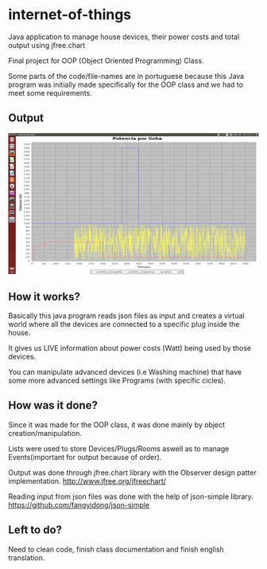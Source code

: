# internet-of-things

Java application to manage house devices, their power costs and total output using jfree.chart

Final project for OOP (Object Oriented Programming) Class.

Some parts of the code/file-names are in portuguese because this Java program was initially made specifically for the OOP class and we had to meet some requirements.

## Output

![My image](./tfpoo.png)

## How it works?

Basically this java program reads json files as input and creates a virtual world where all the devices are connected to a specific plug inside the house. 

It gives us LIVE information about power costs (Watt) being used by those devices.

You can manipulate advanced devices (i.e Washing machine) that have some more advanced settings like Programs (with specific cicles).

## How was it done?

Since it was made for the OOP class, it was done mainly by object creation/manipulation.

Lists were used to store Devices/Plugs/Rooms aswell as to manage Events(important for output because of order).

Output was done through jfree.chart library with the Observer design patter implementation. http://www.jfree.org/jfreechart/

Reading input from json files was done with the help of json-simple library. https://github.com/fangyidong/json-simple

## Left to do?

Need to clean code, finish class documentation and finish english translation.

